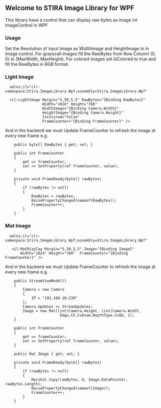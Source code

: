 ## Welcome to STIRA Image Library for WPF
This library have a control that can display raw bytes as image int ImageControl 
in WPF
### Usage
Set the Resolution of input Image as WidthImage and HeightImage to in Image control.
For grayscall images fill the RawBytes from Row Column (0, 0) to (MaxWidth, MaxHeight).
For colored images set IsColored to true and fill the RawBytes in RGB format.

### Light Image

      xmlns:il="clr-namespace:Stira.ImageLibrary.Wpf;assembly=Stira.ImageLibrary.Wpf"
      
      <il:LightImage Margin="5,50,5,5" RawBytes="{Binding RawBytes}"
                     Width="1024" Height="768"
                     WidthImage="{Binding Camera.Width}"
                     HeightImage="{Binding Camera.Height}"
                     IsColored="False"
                     FrameCounter="{Binding FrameCounter}" />

And in the backend we must Update FrameCounter to refresh the image at every new frame
e.g.

        public byte[] RawBytes { get; set; }

        public int FrameCounter
        {
            get => frameCounter;
            set => SetProperty(ref frameCounter, value);
        }

        private void FrameReady(byte[] rawBytes)
        {
            if (rawBytes != null)
            {
                RawBytes = rawBytes;
                RaisePropertyChanged(nameof(RawBytes));
                FrameCounter++;
            }
        }


### Mat Image

      xmlns:il="clr-namespace:Stira.ImageLibrary.Wpf;assembly=Stira.ImageLibrary.Wpf"
      
       <il:MatDisplay Margin="5,50,5,5" Image="{Binding Image}" 
           Width="1024" Height="768"  FrameCounter="{Binding FrameCounter}" />

And in the backend we must Update FrameCounter to refresh the image at every new frame
e.g.


        public StreamViewModel()
        {
            Camera = new Camera
            {
                IP = "192.168.10.239"
            };
            Camera.Updates += StreamUpdates;
            Image = new Mat((int)Camera.Height, (int)Camera.Width, 
                             Emgu.CV.CvEnum.DepthType.Cv8U, 1);
        }

        public int FrameCounter
        {
            get => frameCounter;
            set => SetProperty(ref frameCounter, value);
        }

        public Mat Image { get; set; }

        private void FrameReady(byte[] rawBytes)
        {
            if (rawBytes != null)
            {
                Marshal.Copy(rawBytes, 0, Image.DataPointer, rawBytes.Length);
                RaisePropertyChanged(nameof(Image));
                FrameCounter++;
            }
        }